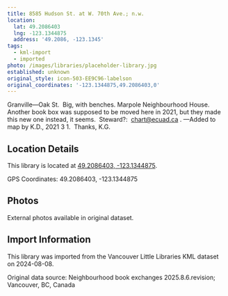 ```yaml
---
title: 8585 Hudson St. at W. 70th Ave.; n.w.
location:
  lat: 49.2086403
  lng: -123.1344875
  address: '49.2086, -123.1345'
tags:
  - kml-import
  - imported
photo: /images/libraries/placeholder-library.jpg
established: unknown
original_style: icon-503-EE9C96-labelson
original_coordinates: '-123.1344875,49.2086403,0'
---
```

Granville—Oak St.  Big, with benches.
Marpole Neighbourhood House.  
Another book box was supposed to be moved here in 2021, but they made this new one instead, it seems.  Steward?:  chart@ecuad.ca .
—Added to map by K.D., 2021 3 1.  Thanks, K.G.

## Location Details

This library is located at [49.2086403, -123.1344875](https://www.google.com/maps?q=49.2086403,-123.1344875).

GPS Coordinates: 49.2086403, -123.1344875

## Photos

External photos available in original dataset.

## Import Information

This library was imported from the Vancouver Little Libraries KML dataset on 2024-08-08.

Original data source: Neighbourhood book exchanges 2025.8.6.revision; Vancouver, BC, Canada
